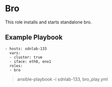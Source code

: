 Bro
=========

This role installs and starts standalone bro.

Example Playbook
----------------

    - hosts: sdnlab-133
      vars:
      - cluster: true
      - iface: eth0, eno1
      roles:
      - bro
  

> ansible-playbook -i sdnlab-133, bro_play.yml